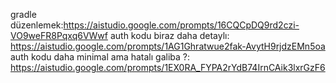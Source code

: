 gradle düzenlemek:https://aistudio.google.com/prompts/16CQCpDQ9rd2czi-VO9weFR8Pqxq6VWwf
auth kodu biraz daha detaylı: https://aistudio.google.com/prompts/1AG1Ghratwue2fak-AvytH9rjdzEMn5oa
auth kodu daha minimal ama hatalı galiba ?: https://aistudio.google.com/prompts/1EX0RA_FYPA2rYdB74IrnCAik3lxrGzF6